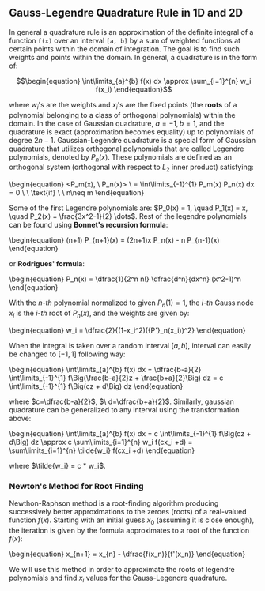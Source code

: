 ## Gauss-Legendre Quadrature Rule in 1D and 2D

In general a quadrature rule is an approximation of the definite integral of a function `f(x)` over an interval `[a, b]` by a sum of weighted functions at certain points within the domain of integration. The goal is to find such weights and points within the domain. In general, a quadrature is in the form of:

```math
\begin{equation}
\int\limits_{a}^{b} f(x) dx \approx \sum_{i=1}^{n} w_i f(x_i)
\end{equation}
```

where $w_i$'s are the weights and $x_i$'s are the fixed points (the **roots** of a polynomial belonging to a class of orthogonal polynomials) within the domain. In the case of Gaussian quadrature, $a=-1, b=1$, and the quadrature is exact (approximation becomes equality) up to polynomials of degree $2n-1$. Gaussian-Legendre quadrature is a special form of Gaussian quadrature that utilizes orthogonal polynomials that are called Legendre polynomials, denoted by $P_n(x)$. These polynomials are defined as an orthogonal system (orthogonal with respect to $L_2$ inner product) satisfying:

\begin{equation}
<P_m(x), \ P_n(x)> \ = \int\limits_{-1}^{1} P_m(x) P_n(x) dx = 0 \ \ \text{if} \ \ n\neq m
\end{equation}

Some of the first Legendre polynomials are: $P_0(x) = 1, \quad P_1(x) = x, \quad P_2(x) = \frac{3x^2-1}{2} \dots$. Rest of the legendre polynomials can be found using **Bonnet's recursion formula**:

\begin{equation}
(n+1) P_{n+1}(x) = (2n+1)x P_n(x) - n P_{n-1}(x)
\end{equation}


or **Rodrigues' formula**:

\begin{equation}
P_n(x) = \dfrac{1}{2^n n!} \dfrac{d^n}{dx^n} (x^2-1)^n
\end{equation}

With the *n-th* polynomial normalized to given $P_n(1) = 1$, the *i-th* Gauss node $x_i$ is the *i-th* root of $P_n(x)$, and the weights are given by:

\begin{equation}
w_i = \dfrac{2}{(1-x_i^2)({P'}_n(x_i))^2}
\end{equation}

When the integral is taken over a random interval $[a, b]$, interval can easily be changed to $[-1, 1]$ following way:

\begin{equation}
\int\limits_{a}^{b} f(x) dx = \dfrac{b-a}{2} \int\limits_{-1}^{1} f\Big(\frac{b-a}{2}z + \frac{b+a}{2}\Big) dz = c \int\limits_{-1}^{1} f\Big(cz + d\Big) dz
\end{equation}

where $c=\dfrac{b-a}{2}$,  $\ d=\dfrac{b+a}{2}$. Similarly, gaussian quadrature can be generalized to any interval using the transformation above:

\begin{equation}
\int\limits_{a}^{b} f(x) dx = c \int\limits_{-1}^{1} f\Big(cz + d\Big) dz \approx c \sum\limits_{i=1}^{n} w_i f(cx_i +d) = \sum\limits_{i=1}^{n} \tilde{w_i} f(cx_i +d)
\end{equation}

where $\tilde{w_i} = c * w_i$.

### Newton's Method for Root Finding

Newthon-Raphson method is a root-finding algorithm producing successively better approximations to the zeroes (roots) of a real-valued function $f(x)$. Starting with an initial guess $x_0$ (assuming it is close enough), the iteration is given by the formula approximates to a root of the function $f(x)$:

\begin{equation}
x_{n+1} = x_{n} - \dfrac{f(x_n)}{f'(x_n)}
\end{equation}

We will use this method in order to approximate the roots of legendre polynomials and find $x_i$ values for the Gauss-Legendre quadrature.
